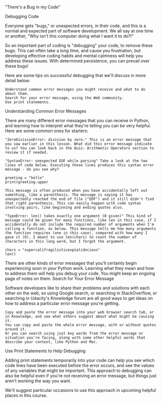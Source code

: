 "There's a Bug in my Code"

Debugging Code

Everyone gets "bugs," or unexpected errors, in their code, and this is a normal and expected part of software development. We all say at one time or another, "Why isn't this computer doing what I want it to do?!"

So an important part of coding is "debugging" your code, to remove these bugs. This can often take a long time, and cause you frustration, but developing effective coding habits and mental calmness will help you address these issues. With determined persistence, you can prevail over these bugs!

Here are some tips on successful debugging that we'll discuss in more detail below:

    Understand common error messages you might receive and what to do about them.
    Search for your error message, using the Web community.
    Use print statements.

Understanding Common Error Messages

There are many different error messages that you can receive in Python, and learning how to interpret what they're telling you can be very helpful. Here are some common ones for starters:

    "ZeroDivisionError: division by zero." This is an error message that you saw earlier in this lesson. What did this error message indicate to us? You can look back in the Quiz: Arithmetic Operators section to review it if needed.

    "SyntaxError: unexpected EOF while parsing" Take a look at the two lines of code below. Executing these lines produces this syntax error message - do you see why?

    greeting = "hello"
    print(greeting.upper

    This message is often produced when you have accidentally left out something, like a parenthesis. The message is saying it has unexpectedly reached the end of file ("EOF") and it still didn't find that right parenthesis. This can easily happen with code syntax involving pairs, like beginning and ending quotes also.

    "TypeError: len() takes exactly one argument (0 given)" This kind of message could be given for many functions, like len in this case, if I accidentally do not include the required number of arguments when I'm calling a function, as below. This message tells me how many arguments the function requires (one in this case), compared with how many I gave it (0). I meant to use len(chars) to count the number of characters in this long word, but I forgot the argument.

    chars = "supercalifragilisticexpialidocious"
    len()

There are other kinds of error messages that you'll certainly begin experiencing soon in your Python work. Learning what they mean and how to address them will help you debug your code. You might keep an ongoing page of notes on them.
Search for Your Error Message

Software developers like to share their problems and solutions with each other on the web, so using Google search, or searching in StackOverflow, or searching in Udacity's Knowledge forum are all good ways to get ideas on how to address a particular error message you're getting.

    Copy and paste the error message into your web browser search tab, or in Knowledge, and see what others suggest about what might be causing it.
    You can copy and paste the whole error message, with or without quotes around it.
    Or you can search using just key words from the error message or situation you're facing, along with some other helpful words that describe your context, like Python and Mac.

Use Print Statements to Help Debugging

Adding print statements temporarily into your code can help you see which code lines have been executed before the error occurs, and see the values of any variables that might be important. This approach to debugging can also be helpful even if you're not receiving an error message, but things just aren't working the way you want.

We'll suggest particular occasions to use this approach in upcoming helpful places in this course.

